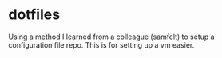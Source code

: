 # dotfiles

Using a method I learned from a colleague (samfelt) to setup a configuration file repo. This is for setting up a vm easier.
